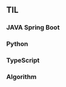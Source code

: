 ## TIL  


  
 
### JAVA Spring Boot
  
### Python    
   
### TypeScript     

### Algorithm
        
### 
    
